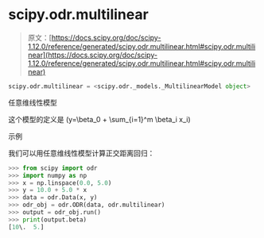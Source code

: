 # scipy.odr.multilinear

> 原文：[https://docs.scipy.org/doc/scipy-1.12.0/reference/generated/scipy.odr.multilinear.html#scipy.odr.multilinear](https://docs.scipy.org/doc/scipy-1.12.0/reference/generated/scipy.odr.multilinear.html#scipy.odr.multilinear)

```py
scipy.odr.multilinear = <scipy.odr._models._MultilinearModel object>
```

任意维线性模型

这个模型的定义是 \(y=\beta_0 + \sum_{i=1}^m \beta_i x_i\)

示例

我们可以用任意维线性模型计算正交距离回归：

```py
>>> from scipy import odr
>>> import numpy as np
>>> x = np.linspace(0.0, 5.0)
>>> y = 10.0 + 5.0 * x
>>> data = odr.Data(x, y)
>>> odr_obj = odr.ODR(data, odr.multilinear)
>>> output = odr_obj.run()
>>> print(output.beta)
[10\.  5.] 
```
